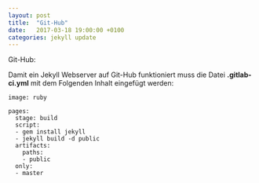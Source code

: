 ```yaml
---
layout: post
title:  "Git-Hub"
date:   2017-03-18 19:00:00 +0100
categories: jekyll update
---
```


Git-Hub:

Damit ein Jekyll Webserver auf Git-Hub funktioniert muss die Datei **.gitlab-ci.yml** mit dem Folgenden Inhalt eingefügt werden:

```
image: ruby

pages:
  stage: build
  script:
  - gem install jekyll
  - jekyll build -d public
  artifacts:
    paths:
    - public
  only:
  - master
 ```

 